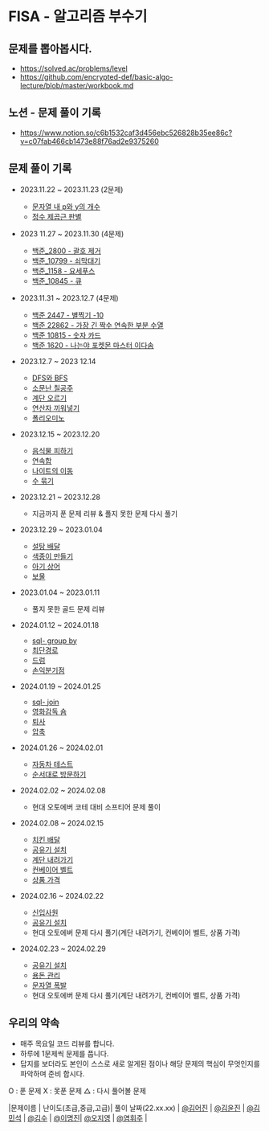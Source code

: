 # FISA - 알고리즘 부수기
## 문제를 뽑아봅시다.
- https://solved.ac/problems/level
- https://github.com/encrypted-def/basic-algo-lecture/blob/master/workbook.md
## 노션 - 문제 풀이 기록
- https://www.notion.so/c6b1532caf3d456ebc526828b35ee86c?v=c07fab466cb1473e88f76ad2e9375260
## 문제 풀이 기록
- 2023.11.22 ~ 2023.11.23 (2문제)
  - [문자열 내 p와 y의 개수](https://school.programmers.co.kr/learn/courses/30/lessons/12916)
  - [정수 제곱근 판별](https://school.programmers.co.kr/learn/courses/30/lessons/12934)
  
-  2023 11.27 ~ 2023.11.30 (4문제)
   - [백준_2800 - 괄호 제거](https://www.acmicpc.net/problem/2800)
   -  [백준_10799 - 쇠막대기](https://www.acmicpc.net/problem/10799)
   - [백준_1158 - 요세푸스](https://www.acmicpc.net/problem/1158)
   - [백준_10845 - 큐](https://www.acmicpc.net/problem/10845)

- 2023.11.31 ~ 2023.12.7 (4문제)
    - [백준 2447 - 별찍기 -10](https://www.acmicpc.net/problem/2447)
    - [백준 22862 - 가장 긴 짝수 연속한 부분 수열](https://www.acmicpc.net/problem/22862)
    - [백준 10815 - 숫자 카드](https://www.acmicpc.net/problem/10815)
    - [백준 1620 - 나는야 포켓몬 마스터 이다솜](https://www.acmicpc.net/problem/1620)
- 2023.12.7 ~ 2023 12.14
  - [DFS와 BFS](https://www.acmicpc.net/problem/1260)
  - [소문난 칠공주](https://www.acmicpc.net/problem/1941)  
  - [계단 오르기](https://www.acmicpc.net/problem/2579)
  - [연산자 끼워넣기](https://www.acmicpc.net/problem/14888)
  - [폴리오미노](https://www.acmicpc.net/problem/1343)
- 2023.12.15 ~ 2023.12.20
    - [음식물 피하기](https://www.acmicpc.net/problem/1743)
    - [연속합](https://www.acmicpc.net/problem/1912)
    - [나이트의 이동](https://www.acmicpc.net/problem/7562)
    - [수 묶기](https://www.acmicpc.net/problem/1744)
- 2023.12.21 ~ 2023.12.28
    - 지금까지 푼 문제 리뷰 & 풀지 못한 문제 다시 풀기
- 2023.12.29 ~ 2023.01.04
    - [설탕 배달](https://www.acmicpc.net/problem/2839)
    - [색종이 만들기](https://www.acmicpc.net/problem/2630)
    - [아기 상어](https://www.acmicpc.net/problem/16236)
    - [보물](https://www.acmicpc.net/problem/1026)
- 2023.01.04 ~ 2023.01.11
    - 풀지 못한 골드 문제 리뷰 
- 2024.01.12 ~ 2024.01.18
    - [sql- group by](https://school.programmers.co.kr/learn/courses/30/lessons/131116)
    - [최단경로](https://www.acmicpc.net/problem/1753)
    - [드럼](https://www.acmicpc.net/problem/30890)
    - [손익분기점](https://www.acmicpc.net/problem/1712)
- 2024.01.19 ~ 2024.01.25
    - [sql- join](https://school.programmers.co.kr/learn/courses/30/lessons/131117)
    - [영화감독 숌](https://www.acmicpc.net/problem/1436)
    - [퇴사](https://www.acmicpc.net/problem/14501)
    - [압축](https://school.programmers.co.kr/learn/courses/30/lessons/17684)
- 2024.01.26 ~ 2024.02.01
    - [자동차 테스트](https://softeer.ai/practice/6247)
    - [순서대로 방문하기](https://softeer.ai/practice/6246)
- 2024.02.02 ~ 2024.02.08
    - 현대 오토에버 코테 대비 소프티어 문제 풀이
- 2024.02.08 ~ 2024.02.15
    - [치킨 배달](https://www.acmicpc.net/problem/15686)
    - [공유기 설치](https://www.acmicpc.net/problem/2110)
    - [계단 내려가기](https://polygon.codeforces.com/)
    - [컨베이어 벨트](https://polygon.codeforces.com/)
    - [상품 가격](https://polygon.codeforces.com/)
- 2024.02.16 ~ 2024.02.22
    - [신입사원](https://www.acmicpc.net/problem/1946)
    - [공유기 설치](https://www.acmicpc.net/problem/2110)
    - 현대 오토에버 문제 다시 풀기(계단 내려가기, 컨베이어 벨트, 상품 가격)
- 2024.02.23 ~ 2024.02.29
    - [공유기 설치](https://www.acmicpc.net/problem/2110)
    - [용돈 관리](https://www.acmicpc.net/problem/6236)
    - [문자열 폭발](https://www.acmicpc.net/problem/9935)
    - 현대 오토에버 문제 다시 풀기(계단 내려가기, 컨베이어 벨트, 상품 가격)

## 우리의 약속
- 매주 목요일 코드 리뷰를 합니다.
- 하루에 1문제씩 문제를 풉니다.
- 답지를 보더라도 본인이 스스로 새로 알게된 점이나 해당 문제의 핵심이 무엇인지를 파악하며 준비 합시다.

O : 푼 문제 
X : 못푼 문제
△ : 다시 풀어볼 문제 

|문제이름 | 난이도(초급,중급,고급)| 풀이 날짜(22.xx.xx) | [@김어진](https://github.com/greeneryjin) | [@김윤진]() | [@김민석]() | [@김수](https://github.com/popododo0720) | [@이명진](https://github.com/MJLee39)| [@오지영]() | [@염휘주](https://github.com/yeomyaloo) |
